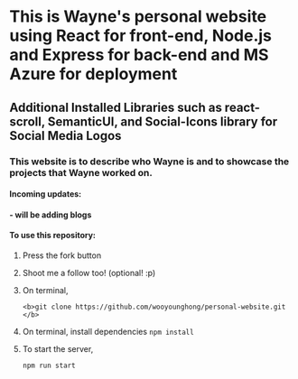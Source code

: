 # This is Wayne's personal website using React for front-end, Node.js and Express for back-end and MS Azure for deployment

## Additional Installed Libraries such as react-scroll, SemanticUI, and Social-Icons library for Social Media Logos

### This website is to describe who Wayne is and to showcase the projects that Wayne worked on.

#### Incoming updates:

#### - will be adding blogs

#### To use this repository:

1. Press the fork button
2. Shoot me a follow too! (optional! :p)
3. On terminal,

   `<b>git clone https://github.com/wooyounghong/personal-website.git </b>`

4. On terminal, install dependencies
   `npm install`
5. To start the server,

   `npm run start`
